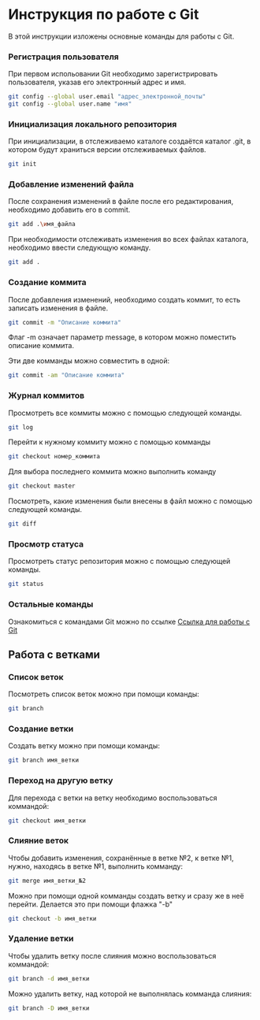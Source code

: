 # Инструкция по работе с Git
В этой инструкции изложены основные команды для работы с Git.

### Регистрация пользователя
При первом испольовании Git необходимо зарегистрировать пользователя, указав его электронный адрес и имя.
```sh
git config --global user.email "адрес_электронной_почты"
git config --global user.name "имя"
```

### Инициализация локального репозитория
При инициализации, в отслеживаемо каталоге создаётся каталог .git, в котором будут храниться версии отслеживаемых файлов.

```sh
git init
```

### Добавление изменений файла
После сохранения изменений в файле после его редактирования, необходимо добавить его в commit.
```sh
git add .\имя_файла
```
При необходимости отслеживать изменения во всех файлах каталога, необходимо ввести следующую команду.
```sh
git add .
```

### Создание коммита
После добавления изменений, необходимо создать коммит, то есть записать изменения в файле.
```sh
git commit -m "Описание коммита"
```
Флаг -m означает параметр message, в котором можно поместить описание коммита.

Эти две комманды можно совместить в одной:
```sh
git commit -am "Описание коммита"
```

### Журнал коммитов
Просмотреть все коммиты можно с помощью следующей команды.
```sh
git log
```
Перейти к нужному коммиту можно с помощью комманды
```sh
git checkout номер_коммита
```
Для выбора последнего коммита можно выполнить команду
```sh
git checkout master
```
Посмотреть, какие изменения были внесены в файл можно с помощью следующей команды.
```sh
git diff
```

### Просмотр статуса
Просмотреть статус репозитория можно с помощью следующей команды.
```sh
git status
```

### Остальные команды
Ознакомиться с командами Git можно по ссылке
[Ссылка для работы с Git](https://learn.microsoft.com/ru-ru/contribute/content/markdown-reference "Переход по внешней ссылке")

## Работа с ветками

### Список веток
Посмотреть список веток можно при помощи команды:
```sh
git branch
```
### Создание ветки
Создать ветку можно при помощи команды:
```sh
git branch имя_ветки
```

### Переход на другую ветку
Для перехода с ветки на ветку необходимо воспользоваться коммандой:
```sh
git checkout имя_ветки
```

### Слияние веток
Чтобы добавить изменения, сохранённые в ветке №2, к ветке №1, нужно, находясь в ветке №1, выполнить комманду:
```sh
git merge имя_ветки_№2
```

Можно при помощи одной комманды создать ветку и сразу же в неё перейти. Делается это при помощи флажка "-b"
```sh
git checkout -b имя_ветки
```

### Удаление ветки
Чтобы удалить ветку после слияния можно воспользоваться коммандой:
```sh
git branch -d имя_ветки
```
Можно удалить ветку, над которой не выполнялась комманда слияния:
```sh
git branch -D имя_ветки
```
